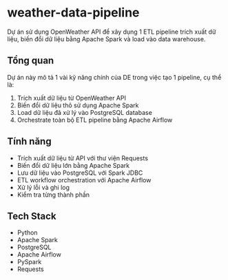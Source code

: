 # weather-data-pipeline

Dự án sử dụng OpenWeather API để xây dụng 1 ETL pipeline trích xuất dữ liệu, biến đổi dữ liệu bằng Apache Spark và load vào data warehouse.

## Tổng quan

Dự án này mô tả 1 vài kỹ năng chính của DE trong việc tạo 1 pipeline, cụ thể là:

1. Trích xuất dữ liệu từ OpenWeather API
2. Biến đổi dữ liệu thô sử dụng Apache Spark 
3. Load dữ liệu đã xử lý vào PostgreSQL database
4. Orchestrate toàn bộ ETL pipeline bằng Apache Airflow

## Tính năng

- Trích xuất dữ liệu từ API với thư viện Requests
- Biến đổi dữ liệu lớn bằng Apache Spark
- Lưu dữ liệu vào PostgreSQL với Spark JDBC
- ETL workflow orchestration với Apache Airflow
- Xử lý lỗi và ghi log 
- Kiểm tra từng thành phần

## Tech Stack

- Python
- Apache Spark
- PostgreSQL
- Apache Airflow
- PySpark
- Requests